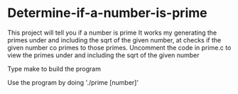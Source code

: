 # Determine-if-a-number-is-prime
This project will tell you if a number is prime
It works my generating the primes under and including the sqrt of the given number, at checks if the given number co primes to those primes.
Uncomment the code in prime.c to view the primes under and including the sqrt of the given number

Type make to build the program

Use the program by doing './prime [number]'
